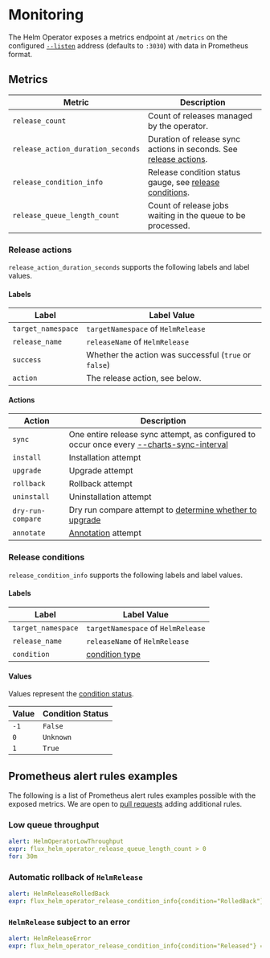 # Monitoring

The Helm Operator exposes a metrics endpoint at `/metrics`  on the configured
[`--listen`](operator.md#general-flags) address (defaults to `:3030`) with data
in Prometheus format.

## Metrics

| Metric | Description
|--------|---
| `release_count` | Count of releases managed by the operator. |
| `release_action_duration_seconds` | Duration of release sync actions in seconds. See [release actions](#release-actions). |
| `release_condition_info` | Release condition status gauge, see [release conditions](#release-conditions).
| `release_queue_length_count` | Count of release jobs waiting in the queue to be processed. |

### Release actions

`release_action_duration_seconds` supports the following labels and label values.

#### Labels

| Label              | Label Value |
|--------------------|---
| `target_namespace` | `targetNamespace` of `HelmRelease`
| `release_name`     | `releaseName` of `HelmRelease`
| `success`          | Whether the action was successful (`true` or `false`)
| `action`           | The release action, see below.

#### Actions

| Action            | Description
|-------------------|---
| `sync`            | One entire release sync attempt, as configured to occur once every [--charts-sync-interval](operator.md#reconciliation-configuration)
| `install`         | Installation attempt
| `upgrade`         | Upgrade attempt
| `rollback`        | Rollback attempt
| `uninstall`       | Uninstallation attempt
| `dry-run-compare` | Dry run compare attempt to [determine whether to upgrade](../helmrelease-guide/reconciliation-and-upgrades.md#what-triggers-an-upgrade)
| `annotate`        | [Annotation](../helmrelease-guide/reconciliation-and-upgrades.md#the-antecedent-annotation) attempt

### Release conditions

`release_condition_info` supports the following labels and label values.

#### Labels

| Label              | Label Value |
|--------------------|---
| `target_namespace` | `targetNamespace` of `HelmRelease`
| `release_name`     | `releaseName` of `HelmRelease`
| `condition`        | [condition type](helmrelease-custom-resource.md#helm.fluxcd.io/v1.HelmReleaseConditionType)

#### Values

Values represent the [condition status](helmrelease-custom-resource.md#helm.fluxcd.io/v1.ConditionStatus).

| Value | Condition Status |
|-------|---
| `-1`  | `False`
| `0`   | `Unknown`
| `1`   | `True`

## Prometheus alert rules examples

The following is a list of Prometheus alert rules examples possible
with the exposed metrics. We are open to [pull requests](
https://github.com/fluxcd/helm-operator/pulls) adding additional rules.

### Low queue throughput

```yaml
alert: HelmOperatorLowThroughput
expr: flux_helm_operator_release_queue_length_count > 0
for: 30m
```

### Automatic rollback of `HelmRelease`

```yaml
alert: HelmReleaseRolledBack
expr: flux_helm_operator_release_condition_info{condition="RolledBack"} == 1
```

### `HelmRelease` subject to an error

```yaml
alert: HelmReleaseError
expr: flux_helm_operator_release_condition_info{condition="Released"} == -1
```
